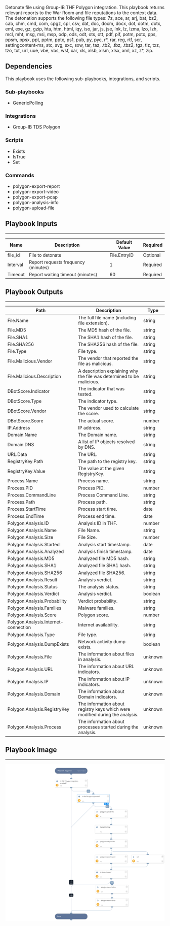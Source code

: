 Detonate file using Group-IB THF Polygon integration. This playbook returns relevant reports to the War Room and file reputations to the context data. The detonation supports the following file types: 7z, ace, ar, arj, bat, bz2, cab, chm, cmd, com, cpgz, cpl, csv, dat, doc, docm, docx, dot, dotm, dotx, eml, exe, gz, gzip, hta, htm, html, iqy, iso, jar, js, jse, lnk, lz, lzma, lzo,  lzh, mcl, mht, msg, msi, msp, odp, ods, odt, ots, ott, pdf, pif, potm, potx, pps, ppsm, ppsx, ppt, pptm, pptx, ps1, pub, py, pyc, r*, rar, reg, rtf, scr, settingcontent-ms, stc, svg, sxc, sxw, tar, taz,  .tb2, .tbz, .tbz2, tgz, tlz, txz, tzo, txt, url, uue, vbe, vbs, wsf, xar, xls, xlsb, xlsm, xlsx, xml, xz, z*, zip.

## Dependencies

This playbook uses the following sub-playbooks, integrations, and scripts.

### Sub-playbooks

* GenericPolling

### Integrations

* Group-IB TDS Polygon

### Scripts

* Exists
* IsTrue
* Set

### Commands

* polygon-export-report
* polygon-export-video
* polygon-export-pcap
* polygon-analysis-info
* polygon-upload-file

## Playbook Inputs

---

| **Name** | **Description** | **Default Value** | **Required** |
| --- | --- | --- | --- |
| file_id | File to detonate | File.EntryID | Optional |
| Interval | Report requests frequency \(minutes\) | 1 | Required |
| Timeout | Report waiting timeout \(minutes\) | 60 | Required |

## Playbook Outputs

---

| **Path** | **Description** | **Type** |
| --- | --- | --- |
| File.Name | The full file name \(including file extension\). | string |
| File.MD5 | The MD5 hash of the file. | string |
| File.SHA1 | The SHA1 hash of the file. | string |
| File.SHA256 | The SHA256 hash of the file. | string |
| File.Type | File type. | string |
| File.Malicious.Vendor | The vendor that reported the file as malicious. | string |
| File.Malicious.Description | A description explaining why the file was determined to be malicious. | string |
| DBotScore.Indicator | The indicator that was tested. | string |
| DBotScore.Type | The indicator type. | string |
| DBotScore.Vendor | The vendor used to calculate the score. | string |
| DBotScore.Score | The actual score. | number |
| IP.Address | IP address. | string |
| Domain.Name | The Domain name. | string |
| Domain.DNS | A list of IP objects resolved by DNS. | string |
| URL.Data | The URL. | string |
| RegistryKey.Path | The path to the registry key. | string |
| RegistryKey.Value | The value at the given RegistryKey. | string |
| Process.Name | Process name. | string |
| Process.PID | Process PID. | number |
| Process.CommandLine | Process Command Line. | string |
| Process.Path | Process path. | string |
| Process.StartTime | Process start time. | date |
| Process.EndTime | Process end time. | date |
| Polygon.Analysis.ID | Analysis ID in THF. | number |
| Polygon.Analysis.Name | File Name. | string |
| Polygon.Analysis.Size | File Size. | number |
| Polygon.Analysis.Started | Analysis start timestamp. | date |
| Polygon.Analysis.Analyzed | Analysis finish timestamp. | date |
| Polygon.Analysis.MD5 | Analyzed file MD5 hash. | string |
| Polygon.Analysis.SHA1 | Analyzed file SHA1 hash. | string |
| Polygon.Analysis.SHA256 | Analyzed file SHA256. | string |
| Polygon.Analysis.Result | Analysis verdict. | string |
| Polygon.Analysis.Status | The analysis status. | string |
| Polygon.Analysis.Verdict | Analysis verdict. | boolean |
| Polygon.Analysis.Probability | Verdict probability. | string |
| Polygon.Analysis.Families | Malware families. | string |
| Polygon.Analysis.Score | Polygon score. | number |
| Polygon.Analysis.Internet-connection | Internet availability. | string |
| Polygon.Analysis.Type | File type. | string |
| Polygon.Analysis.DumpExists | Network activity dump exists. | boolean |
| Polygon.Analysis.File | The information about files in analysis. | unknown |
| Polygon.Analysis.URL | The information about URL indicators. | unknown |
| Polygon.Analysis.IP | The information about IP indicators. | unknown |
| Polygon.Analysis.Domain | The information about Domain indicators. | unknown |
| Polygon.Analysis.RegistryKey | The information about registry keys which were modified during the analysis. | unknown |
| Polygon.Analysis.Process | The information about processes started during the analysis. | unknown |

## Playbook Image

---

![Detonate File - Group-IB TDS Polygon](../doc_files/Detonate_File_-_Group-IB_TDS_Polygon.png)

